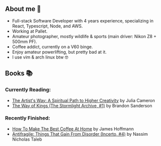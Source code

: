 ## About me 👋
- Full-stack Software Developer with 4 years experience, specializing in React, Typescript, Node, and AWS.
- Working at Pallet.
- Amateur photographer, mostly wildlife & sports (main driver: Nikon Z8 + 500mm PF).
- Coffee addict, currently on a V60 binge.
- Enjoy amateur powerlifting, but pretty bad at it.
- I use vim & arch linux btw 🤓


## Books 📚
### Currently Reading:
<!-- GOODREADS-LIST:START -->
- [The Artist's Way: A Spiritual Path to Higher Creativity](https://www.goodreads.com/review/show/7188838110?utm_medium=api&utm_source=rss) by Julia Cameron
- [The Way of Kings (The Stormlight Archive, #1)](https://www.goodreads.com/review/show/6055799913?utm_medium=api&utm_source=rss) by Brandon Sanderson
<!-- GOODREADS-LIST:END -->
### Recently Finished:
<!-- GOODREADS-FINISHED:START -->
- [How To Make The Best Coffee At Home](https://www.goodreads.com/review/show/7220973492?utm_medium=api&utm_source=rss) by James Hoffmann
- [Antifragile: Things That Gain From Disorder (Incerto, #4)](https://www.goodreads.com/review/show/7036561255?utm_medium=api&utm_source=rss) by Nassim Nicholas Taleb
<!-- GOODREADS-FINISHED:END -->

